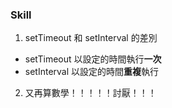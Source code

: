 ### Skill
1. setTimeout 和 setInterval 的差別
  - setTimeout 以設定的時間執行**一次**
  - setInterval 以設定的時間**重複**執行
2. 又再算數學！！！！！討厭！！！